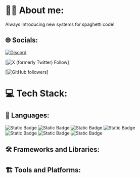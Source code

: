 # 🙋‍♂️ About me:
Always introducing new systems for spaghetti code!

## 🌐 Socials:
[![Discord](https://img.shields.io/badge/Discord-%237289DA.svg?logo=discord&logoColor=white)](http://www.discordapp.com/users/473622504586477589)

[![X (formerly Twitter) Follow](https://img.shields.io/twitter/follow/NotConner207)]

[![GitHub followers](https://img.shields.io/github/followers/ConnerAdamsMaine)]

# 💻 Tech Stack:
## 📜 Languages:
![Static Badge](https://img.shields.io/badge/C-blue?logo=C)
![Static Badge](https://img.shields.io/badge/C-blue?label=Embedded&labelColor=orange)
![Static Badge](https://img.shields.io/badge/-C++-blue?logo=cplusplus)
![Static Badge](https://img.shields.io/badge/C%2B%2B-grey?label=Embedded&labelColor=orange)
![Static Badge](https://img.shields.io/badge/Python-green?logo=Python)
![Static Badge](https://img.shields.io/badge/logo-javascript-blue?logo=javascript)
![Static Badge](https://img.shields.io/badge/TypeScript-007ACC?logo=typescript&logoColor=white)

## 🛠️ Frameworks and Libraries:


## 🏗️ Tools and Platforms:
